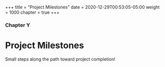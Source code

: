 +++
title = "Project Milestones"
date = 2020-12-29T00:53:05-05:00
weight = 1000
chapter = true
+++

### Chapter Y

# Project Milestones

Small steps along the path toward project completion!
